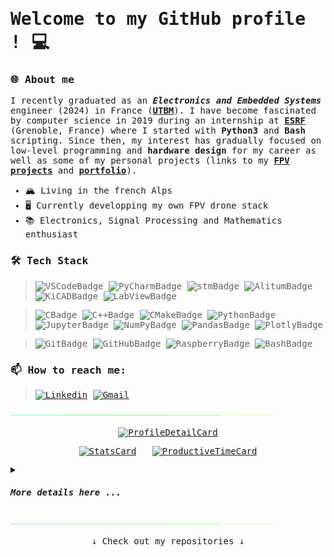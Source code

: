 <samp>
    
# Welcome to my GitHub profile !  💻

### 🌐 About me

I recently graduated as an ***Electronics and Embedded Systems*** engineer (2024) in France (<a href="https://www.utbm.fr/" target="_blank">**UTBM**</a>). I have become fascinated by computer science in 2019 during an internship at <a href="https://www.esrf.fr/home.html">**ESRF**</a> (Grenoble, France) where I started with **Python3** and **Bash** scripting. Since then, my interest has gradually focused on low-level programming and **hardware design** for my career as well as some of my personal projects (links to my <a href="https://en.wikipedia.org/wiki/First-person_view_(radio_control)">**FPV**</a> <a href="">**projects**</a> and <a href="">**portfolio**</a>).

* 🏔️ Living in the french Alps
* 🖥 Currently developping my own FPV drone stack 
* 📚 Electronics, Signal Processing and Mathematics enthusiast

### 🛠 Tech Stack
<!-- 
    Ref - Badges generation : https://shields.io/docs/static-badges and https://simpleicons.org/
    color : hex 2ea44f (github default green)
    style = "for-the-badge" or "logo"
 -->
> ![VSCodeBadge](https://img.shields.io/badge/-VSCode-2ea44f?style=for-the-badge&logo=visual-studio-code&logoColor=007acc)
> ![PyCharmBadge](https://img.shields.io/badge/PyCharm-2ea44f?style=for-the-badge&logo=pycharm)
> ![stmBadge](https://img.shields.io/badge/stmCubeIDE-2ea44f?style=for-the-badge&logo=stmicroelectronics&logoColor=00599c)
> ![AlitumBadge](https://img.shields.io/badge/Altium-2ea44f?style=for-the-badge&logo=altiumdesigner&logoColor=e8dcbd)
> ![KiCADBadge](https://img.shields.io/badge/KiCAD-2ea44f?style=for-the-badge&logo=kicad&logoColor=314cb0)
> ![LabViewBadge](https://img.shields.io/badge/LabView-2ea44f?style=for-the-badge&logo=labview&logoColor=ffdd55)

> ![CBadge](https://img.shields.io/badge/c-2ea44f?style=for-the-badge&logo=C&logoColor=0066bb)
> ![C++Badge](https://img.shields.io/badge/c++-2ea44f?style=for-the-badge&logo=C%2B%2B&logoColor=0066bb)
> ![CMakeBadge](https://img.shields.io/badge/cMake-2ea44f?style=for-the-badge&logo=cmake&logoColor=dd5544)
> ![PythonBadge](https://img.shields.io/badge/Python-2ea44f?style=for-the-badge&logo=python&logoColor=4060dd)
> ![JupyterBadge](https://img.shields.io/badge/jupyter-2ea44f?style=for-the-badge&logo=jupyter)
> ![NumPyBadge](https://img.shields.io/badge/numpy-2ea44f?style=for-the-badge&logo=numpy&logoColor=4060dd)
> ![PandasBadge](https://img.shields.io/badge/pandas-2ea44f?style=for-the-badge&logo=pandas&logoColor=150458)
> ![PlotlyBadge](https://img.shields.io/badge/plotly-2ea44f?style=for-the-badge&logo=plotly&logoColor=3f4f75)

> ![GitBadge](https://img.shields.io/badge/git-2ea44f?style=for-the-badge&logo=git&logoColor=ee6644)
> ![GitHubBadge](https://img.shields.io/badge/github-2ea44f?style=for-the-badge&logo=github&logoColor=ffffff)
> ![RaspberryBadge](https://img.shields.io/badge/raspberry-2ea44f?style=for-the-badge&logo=raspberrypi&logoColor=d24866)
> ![BashBadge](https://img.shields.io/badge/bash-2ea44f?style=for-the-badge&logo=gnubash&logoColor=ffffff)

### 📫 How to reach me:
> <a href="https://www.linkedin.com/in/lo%C3%AFc-pawlicki-a7b305233/"> ![Linkedin](https://img.shields.io/badge/Linkedin-0077b5?style=for-the-badge&logo=linkedin)</a>
> <a href="mailto:loic.pawlicki@gmail.com"> ![Gmail](https://img.shields.io/badge/gmail-ffffff?style=for-the-badge&logo=gmail)</a>

<p align="center">
    <img src="https://github.com/Lpwlk/Lpwlk/blob/main/assets/pulsing-bar.gif?raw=true">
</p>

<!-- Ref - GitHub repo for profile generated cards : https://github.com/vn7n24fzkq/github-profile-summary-cards -->
<div align = "center">
    
[![ProfileDetailCard](http://github-profile-summary-cards.vercel.app/api/cards/profile-details?username=Lpwlk&theme=github_dark)](https://github.com/vn7n24fzkq/github-profile-summary-cards)

[![StatsCard](http://github-profile-summary-cards.vercel.app/api/cards/stats?username=Lpwlk&theme=github_dark)](https://github.com/vn7n24fzkq/github-profile-summary-cards)
&nbsp;
[![ProductiveTimeCard](http://github-profile-summary-cards.vercel.app/api/cards/productive-time?username=Lpwlk&theme=github_dark&utcOffset=+1.5)](https://github.com/vn7n24fzkq/github-profile-summary-cards)

<!--
[![](http://github-profile-summary-cards.vercel.app/api/cards/repos-per-language?username=Lpwlk&theme=github_dark)](https://github.com/vn7n24fzkq/github-profile-summary-cards)
&nbsp;
[![](http://github-profile-summary-cards.vercel.app/api/cards/most-commit-language?username=Lpwlk&theme=github_dark)](https://github.com/vn7n24fzkq/github-profile-summary-cards)
-->

</div>

<details> <!-- Wrap HEAD -->

<summary>

#### *More details here ...*

</summary>

<details open> <!-- Learnings HEAD -->

  <summary>
      
  ##### *Currently learning*
    
  </summary>
  
  - **Bare metal embedded C**: low-power development, MCU peripherals configuration
  - **Embedded RTOS**: FreeRTOS and Embedded Linux architectures, Embedded Linux distros creation, ...
  - **Advanced PCB design techniques**: best practices/RF & high speed design/power architectures/...
  - **CS history**: pioneers/breakthroughs/modern challenges/markets evolution/...
  - **FPV stack design**: FPV stack architecture, lastest protocols & cost reductions
</details> <!-- Learnings END -->

<details> <!-- Language HEAD -->

  <summary>
      
  ##### *Languages*
    
  </summary>

| Language      | Proficiency                                                                                    |
| ------------- | ---------------------------------------------------------------------------------------------- |
| French        | Native                                                                                         |
| English       | C1+ ([Linguaskill certified](https://www.cambridgeenglish.org/fr/exams-and-tests/linguaskill/))|
| Spanish       | B1 ([No certificate])                                                                          |
| Korean        | A1 ([No certificate])                                                                          |

</details> <!-- Language END -->

</details> <!-- Wrap END -->

<p align="center">
    <img src="https://github.com/Lpwlk/Lpwlk/blob/main/assets/pulsing-bar.gif?raw=true">
</p>

<div align="center">
 ↓ Check out my repositories ↓ 
</div>

</samp>
